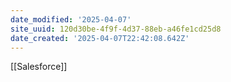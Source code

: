 ```yaml
---
date_modified: '2025-04-07'
site_uuid: 120d30be-4f9f-4d37-88eb-a46fe1cd25d8
date_created: '2025-04-07T22:42:08.642Z'
---
```


[[Salesforce]]